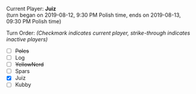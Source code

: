 Current Player: **Juiz**  
(turn began on 2019-08-12, 9:30 PM Polish time, ends on 2019-08-13, 09:30 PM Polish time)

Turn Order: *(Checkmark indicates current player, strike-through indicates inactive players)*
- [ ] ~~Poles~~
- [ ] Log
- [ ] ~~YellowNerd~~
- [ ] Spars
- [x] Juiz
- [ ] Kubby
